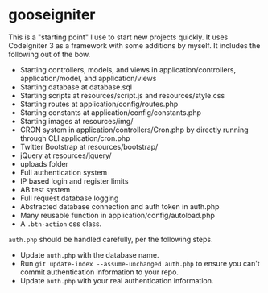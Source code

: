 <h1>gooseigniter</h1>

<p>This is a "starting point" I use to start new projects quickly. It uses CodeIgniter 3 as a framework with some additions by myself. It includes the following out of the bow.</p>

<ul>
	<li>Starting controllers, models, and views in application/controllers, application/model, and application/views</li>
	<li>Starting database at database.sql</li>
	<li>Starting scripts at resources/script.js and resources/style.css</li>
	<li>Starting routes at application/config/routes.php</li>
	<li>Starting constants at application/config/constants.php</li>
	<li>Starting images at resources/img/</li>
	<li>CRON system in application/controllers/Cron.php by directly running through CLI application/cron.php</li>
	<li>Twitter Bootstrap at resources/bootstrap/</li>
	<li>jQuery at resources/jquery/</li>
	<li>uploads folder</li>
	<li>Full authentication system</li>
	<li>IP based login and register limits</li>
	<li>AB test system</li>
	<li>Full request database logging</li>
	<li>Abstracted database connection and auth token in auth.php</li>
	<li>Many reusable function in application/config/autoload.php</li>
	<li>A <code>.btn-action</code> css class.</li>
</ul>

<code>auth.php</code> should be handled carefully, per the following steps.

<ul>
	<li>Update <code>auth.php</code> with the database name.</li>
	<li>Run <code>git update-index --assume-unchanged auth.php</code> to ensure you can't commit authentication information to your repo.</li>
	<li>Update <code>auth.php</code> with your real authentication information.</li>
</ul>
